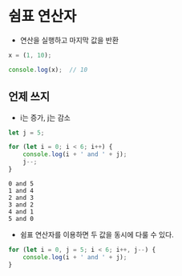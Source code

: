 # 쉼표 연산자
- 연산을 실행하고 마지막 값을 반환
```javascript
x = (1, 10);

console.log(x);  // 10
```

## 언제 쓰지
- i는 증가, j는 감소
```javascript
let j = 5;

for (let i = 0; i < 6; i++) {
    console.log(i + ' and ' + j);
    j--;
} 
```
```text
0 and 5
1 and 4
2 and 3
3 and 2
4 and 1
5 and 0
```
- 쉼표 연산자를 이용하면 두 값을 동시에 다룰 수 있다.
```javascript
for (let i = 0, j = 5; i < 6; i++, j--) {
    console.log(i + ' and ' + j);
}
```
